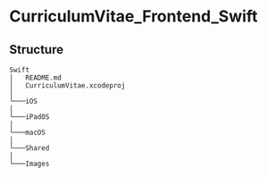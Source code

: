 # CurriculumVitae_Frontend_Swift

## Structure
```
Swift
│   README.md
│   CurriculumVitae.xcodeproj
│
└───iOS
│
└───iPadOS
│
└───macOS
│
└───Shared
│
└───Images

```
